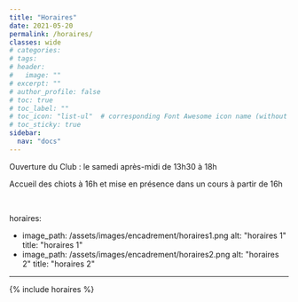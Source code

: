 ```yaml
---
title: "Horaires"
date: 2021-05-20
permalink: /horaires/
classes: wide
# categories: 
# tags: 
# header:
#   image: ""
# excerpt: ""
# author_profile: false
# toc: true
# toc_label: ""
# toc_icon: "list-ul"  # corresponding Font Awesome icon name (without fa prefix)
# toc_sticky: true
sidebar:
  nav: "docs"
---
```


<div class="notice" markdown="1">

Ouverture du Club : le samedi après-midi de 13h30 à 18h

</div>

Accueil des chiots à 16h et mise en présence dans un cours à partir de 16h

<br>

horaires:
  - image_path: /assets/images/encadrement/horaires1.png
    alt: "horaires 1"
    title: "horaires 1"
  - image_path: /assets/images/encadrement/horaires2.png
    alt: "horaires 2"
    title: "horaires 2"

---

{% include horaires %}
